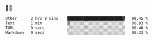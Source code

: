 ### 👨‍💻

<!--START_SECTION:waka-->

```txt
Other      2 hrs 8 mins    ████████████████████████▓   98.45 %
Text       1 min           ▒░░░░░░░░░░░░░░░░░░░░░░░░   00.83 %
TOML       0 secs          ░░░░░░░░░░░░░░░░░░░░░░░░░   00.40 %
Markdown   0 secs          ░░░░░░░░░░░░░░░░░░░░░░░░░   00.33 %
```

<!--END_SECTION:waka-->
